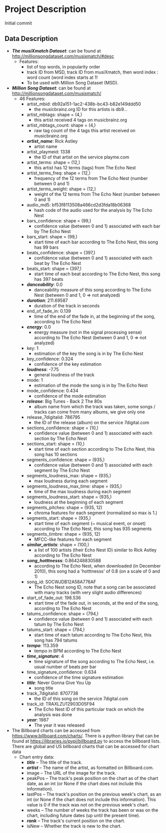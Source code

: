 # Project Description

Initial commit

## Data Description

* ***The musiXmatch Dataset***: can be found at http://millionsongdataset.com/musixmatch/#desc
  * Features:
    * list of top words, in popularity order
    * track ID from MSD, track ID from musiXmatch, then word index : word count (word index starts at 1!
    * To be used with Million Song Dataset (MSD).
* ***Million Song Dataset***: can be found at http://millionsongdataset.com/musixmatch/
  * 46 Features:
    * artist_mbid: db92a151-1ac2-438b-bc43-b82e149ddd50
      * the musicbrainz.org ID for this artists is db9...
    * artist_mbtags: shape = (4,)
      * this artist received 4 tags on musicbrainz.org
    * artist_mbtags_count: shape = (4,)
      * raw tag count of the 4 tags this artist received on musicbrainz.org
    * ***artist_name***: Rick Astley
      * artist name
    * artist_playmeid: 1338
      * the ID of that artist on the service playme.com
    * artist_terms: shape = (12,)
      * this artist has 12 terms (tags) from The Echo Nest
    * artist_terms_freq: shape = (12,)
      * frequency of the 12 terms from The Echo Nest (number between 0 and 1)
    * artist_terms_weight: shape = (12,)
      * weight of the 12 terms from The Echo Nest (number between 0 and 1)
    * audio_md5: bf53f8113508a466cd2d3fda18b06368
      * hash code of the audio used for the analysis by The Echo Nest
    * bars_confidence: shape = (99,)
      * confidence value (between 0 and 1) associated with each bar by The Echo Nest
    * bars_start: shape = (99,)
      * start time of each bar according to The Echo Nest, this song has 99 bars
    * beats_confidence: shape = (397,)
      * confidence value (between 0 and 1) associated with each beat by The Echo Nest
    * beats_start: shape = (397,)
      * start time of each beat according to The Echo Nest, this song has 397 beats
    * ***danceability***: 0.0
      * danceability measure of this song according to The Echo Nest (between 0 and 1, 0 => not analyzed)
    * ***duration***: 211.69587
      * duration of the track in seconds
    * end_of_fade_in: 0.139
      * time of the end of the fade in, at the beginning of the song, according to The Echo Nest
    * ***energy***: 0.0
      * energy measure (not in the signal processing sense) according to The Echo Nest (between 0 and 1, 0 => not analyzed)
    * key: 1
      * estimation of the key the song is in by The Echo Nest
    * key_confidence: 0.324
      * confidence of the key estimation
    * ***loudness***: -7.75
      * general loudness of the track
    * mode: 1
      * estimation of the mode the song is in by The Echo Nest
    * mode_confidence: 0.434
      * confidence of the mode estimation
    * ***release***: Big Tunes - Back 2 The 80s
      * album name from which the track was taken, some songs / tracks can come from many albums, we give only one
    * release_7digitalid: 786795
      * the ID of the release (album) on the service 7digital.com
    * sections_confidence: shape = (10,)
      * confidence value (between 0 and 1) associated with each section by The Echo Nest
    * sections_start: shape = (10,)
      * start time of each section according to The Echo Nest, this song has 10 sections
    * segments_confidence: shape = (935,)
      * confidence value (between 0 and 1) associated with each segment by The Echo Nest
    * segments_loudness_max: shape = (935,)
      * max loudness during each segment
    * segments_loudness_max_time: shape = (935,)
      * time of the max loudness during each segment
    * segments_loudness_start: shape = (935,)
      * loudness at the beginning of each segment
    * segments_pitches: shape = (935, 12)
      * chroma features for each segment (normalized so max is 1.)
    * segments_start: shape = (935,)
      * start time of each segment (~ musical event, or onset) according to The Echo Nest, this song has 935 segments
    * segments_timbre: shape = (935, 12)
      * MFCC-like features for each segment
    * ***similar_artists***: shape = (100,)
      * a list of 100 artists (their Echo Nest ID) similar to Rick Astley according to The Echo Nest
    * ***song_hotttnesss***: 0.864248830588
      * according to The Echo Nest, when downloaded (in December 2010), this song had a 'hotttnesss' of 0.8 (on a scale of 0 and 1)
    * song_id: SOCWJDB12A58A776AF
      * The Echo Nest song ID, note that a song can be associated with many tracks (with very slight audio differences)
    * start_of_fade_out: 198.536
      * start time of the fade out, in seconds, at the end of the song, according to The Echo Nest
    * tatums_confidence: shape = (794,)
      * confidence value (between 0 and 1) associated with each tatum by The Echo Nest
    * tatums_start: shape = (794,)
      * start time of each tatum according to The Echo Nest, this song has 794 tatums
    * ***tempo***: 113.359
      * tempo in BPM according to The Echo Nest
    * ***time_signature***: 4
      * time signature of the song according to The Echo Nest, i.e. usual number of beats per bar
    * time_signature_confidence: 0.634
      * confidence of the time signature estimation
    * ***title***: Never Gonna Give You Up
      * song title
    * track_7digitalid: 8707738
      * the ID of this song on the service 7digital.com
    * track_id: TRAXLZU12903D05F94
      * The Echo Nest ID of this particular track on which the analysis was done
    * ***year***: 1987
      * The year it was released
* The Billboard charts can be accessed from https://www.billboard.com/charts/. There is a python library that can be found at https://libraries.io/pypi/billboard.py to access the billboard lists. There are global and US billboard charts that can be accessed for chart data
  * Chart entry data:
    * ***title*** – The title of the track.
    * ***artist*** – The name of the artist, as formatted on Billboard.com.
    * image – The URL of the image for the track.
    * peakPos – The track's peak position on the chart as of the chart date, as an int (or None if the chart does not include this information).
    * lastPos – The track's position on the previous week's chart, as an int (or None if the chart does not include this information). This value is 0 if the track was not on the previous week's chart.
    * weeks – The number of weeks the track has been or was on the chart, including future dates (up until the present time).
    * ***rank*** – The track's current position on the chart.
    * isNew – Whether the track is new to the chart.

